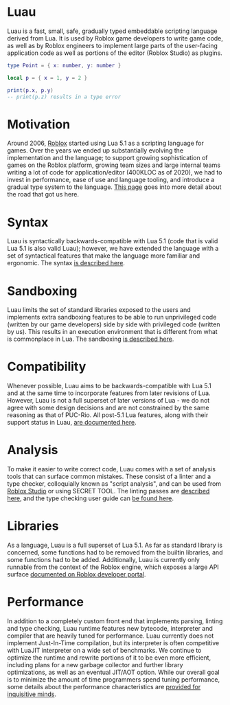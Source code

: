 Luau
====

Luau is a fast, small, safe, gradually typed embeddable scripting language derived from Lua. It is used by Roblox game developers to write game code, as well as by Roblox engineers to implement large parts of the user-facing application code as well as portions of the editor (Roblox Studio) as plugins.

```lua
type Point = { x: number, y: number }

local p = { x = 1, y = 2 }

print(p.x, p.y)
-- print(p.z) results in a type error
```

Motivation
==========

Around 2006, [Roblox](https://www.roblox.com) started using Lua 5.1 as a scripting language for games. Over the years we ended up substantially evolving the implementation and the language; to support growing sophistication of games on the Roblox platform, growing team sizes and large internal teams writing a lot of code for application/editor (400KLOC as of 2020), we had to invest in performance, ease of use and language tooling, and introduce a gradual type system to the language. [This page](why.md) goes into more detail about the road that got us here.

Syntax
======

Luau is syntactically backwards-compatible with Lua 5.1 (code that is valid Lua 5.1 is also valid Luau); however, we have extended the language with a set of syntactical features that make the language more familiar and ergonomic. The syntax [is described here](syntax.md).

Sandboxing
==========

Luau limits the set of standard libraries exposed to the users and implements extra sandboxing features to be able to run unprivileged code (written by our game developers) side by side with privileged code (written by us). This results in an execution environment that is different from what is commonplace in Lua. The sandboxing [is described here](sandbox.md).


Compatibility
=============

Whenever possible, Luau aims to be backwards-compatible with Lua 5.1 and at the same time to incorporate features from later revisions of Lua. However, Luau is not a full superset of later versions of Lua - we do not agree with some design decisions and are not constrained by the same reasoning as that of PUC-Rio. All post-5.1 Lua features, along with their support status in Luau, [are documented here](compatibility.md).

Analysis
========

To make it easier to write correct code, Luau comes with a set of analysis tools that can surface common mistakes. These consist of a linter and a type checker, colloquially known as "script analysis", and can be used from [Roblox Studio](https://developer.roblox.com/en-us/articles/The-Script-Analysis-Tool) or using SECRET TOOL. The linting passes are [described here](lint.md), and the type checking user guide can [be found here](typecheck.md).

Libraries
=========

As a language, Luau is a full superset of Lua 5.1. As far as standard library is concerned, some functions had to be removed from the builtin libraries, and some functions had to be added. Additionally, Luau is currently only runnable from the context of the Roblox engine, which exposes a large API surface [documented on Roblox developer portal](https://developer.roblox.com/en-us/api-reference).

Performance
===========

In addition to a completely custom front end that implements parsing, linting and type checking, Luau runtime features new bytecode, interpreter and compiler that are heavily tuned for performance. Luau currently does not implement Just-In-Time compilation, but its interpreter is often competitive with LuaJIT interpreter on a wide set of benchmarks. We continue to optimize the runtime and rewrite portions of it to be even more efficient, including plans for a new garbage collector and further library optimizations, as well as an eventual JIT/AOT option. While our overall goal is to minimize the amount of time programmers spend tuning performance, some details about the performance characteristics are [provided for inquisitive minds](performance.md).
